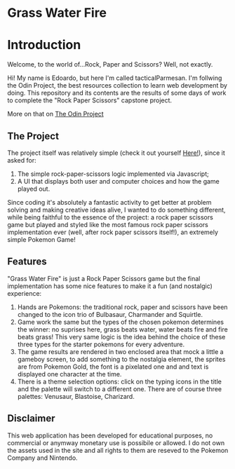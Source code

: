 # Grass Water Fire

# Introduction
Welcome, to the world of...Rock, Paper and Scissors?
Well, not exactly.

Hi! My name is Edoardo, but here I'm called tacticalParmesan. I'm follwing the Odin Project, the best resources collection to learn web development by doing. This repository and its contents are the results of some days of work to complete the "Rock Paper Scissors" capstone project.

More on that on [The Odin Project](https://www.theodinproject.com/)

## The Project
The project itself was relatively simple (check it out yourself [Here!](https://www.theodinproject.com/lessons/foundations-revisiting-rock-paper-scissors)), since it asked for:

1. The simple rock-paper-scissors logic implemented via Javascript;
2. A UI that displays both user and computer choices and how the game played out.

Since coding it's absolutely a fantastic activity to get better at problem solving and making creative ideas alive, I wanted to do something different, while being faithful to the essence of the project: a rock paper scissors game but played and styled like the most famous rock paper scissors implementation ever (well, after rock paper scissors itself!), an extremely simple Pokemon Game!

## Features

"Grass Water Fire" is just a Rock Paper Scissors game but the final implementation has some nice features to make it a fun (and nostalgic) experience:

1. Hands are Pokemons: the traditional rock, paper and scissors have been changed to the icon trio of Bulbasaur, Charmander and Squirtle.
2. Game work the same but the types of the chosen pokemon determines the winner: no suprises here, grass beats water, water beats fire and fire beats grass! This very same logic is the idea behind the choice of these three types for the starter pokemons for every adventure.
3. The game results are rendered in two enclosed area that mock a little a gameboy screen, to add something to the nostalgia element, the sprites are from Pokemon Gold, the font is a pixelated one and and text is displayed one character at the time.
4. There is a theme selection options: click on the typing icons in the title and the palette will switch to a different one. There are of course three palettes: Venusaur, Blastoise, Charizard.

## Disclaimer

This web application has been developed for educational purposes, no commercial or anymway monetary use is possibile or allowed. I do not own the assets used in the site and all rights to them are reseved to the Pokemon Company and Nintendo. 
